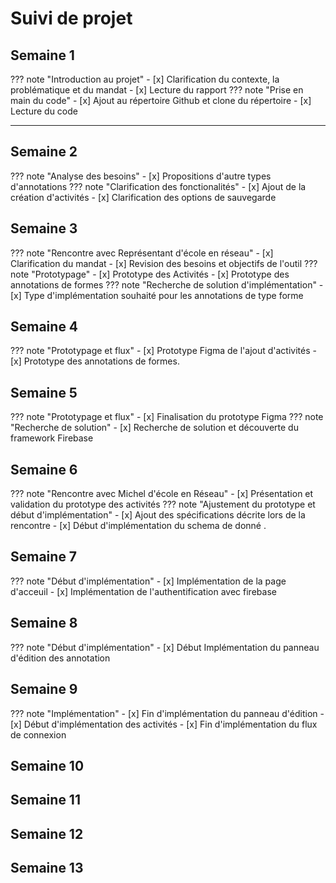 # Suivi de projet

## Semaine 1

??? note "Introduction au projet"
    - [x] Clarification du contexte, la problématique et du mandat
    - [x] Lecture du rapport
??? note "Prise en main du code"
    - [x] Ajout au répertoire Github et clone du répertoire
    - [x] Lecture du code

---

## Semaine 2
??? note "Analyse des besoins"
    - [x] Propositions d'autre types d'annotations
??? note "Clarification des fonctionalités"
    - [x] Ajout de la création d'activités
    - [x] Clarification des options de sauvegarde 

## Semaine 3
??? note "Rencontre avec Représentant d'école en réseau"
    - [x] Clarification du mandat
    - [x] Revision des besoins et objectifs de l'outil
??? note "Prototypage"
    - [x] Prototype des Activités
    - [x] Prototype des annotations de formes
??? note "Recherche de solution d'implémentation"
    - [x] Type d'implémentation souhaité pour les annotations de type forme
    
## Semaine 4
??? note "Prototypage et flux"
    - [x] Prototype Figma de l'ajout d'activités
    - [x] Prototype des annotations de formes.

## Semaine 5
??? note "Prototypage et flux"
    - [x] Finalisation du prototype Figma
??? note "Recherche de solution"
    - [x] Recherche de solution et découverte du framework Firebase

## Semaine 6
??? note "Rencontre avec Michel d'école en Réseau"
    - [x] Présentation et validation du prototype des activités
??? note "Ajustement du prototype et début d'implémentation"
    - [x] Ajout des spécifications décrite lors de la rencontre
    - [x] Début d'implémentation du schema de donné .

## Semaine 7
??? note "Début d'implémentation"
    - [x] Implémentation de la page d'acceuil
    - [x] Implémentation de l'authentification avec firebase

## Semaine 8
??? note "Début d'implémentation"
    - [x] Début Implémentation du panneau d'édition des annotation
## Semaine 9
??? note "Implémentation"
    - [x] Fin d'implémentation du panneau d'édition
    - [x] Début d'implémentation des activités
    - [x] Fin d'implémentation du flux de connexion

## Semaine 10

## Semaine 11

## Semaine 12

## Semaine 13
